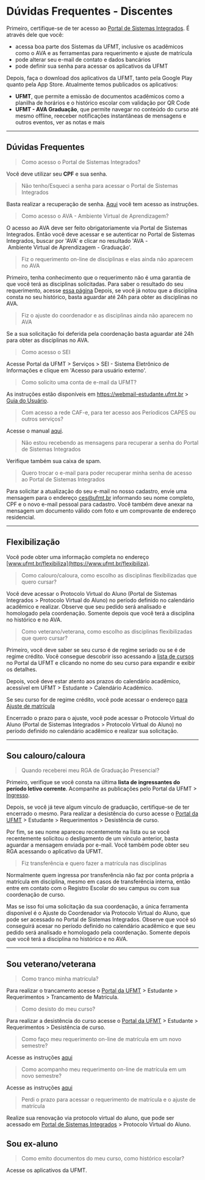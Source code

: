 # Dúvidas Frequentes - Discentes

Primeiro, certifique-se de ter acesso ao [Portal de Sistemas Integrados](https://sistemas.ufmt.br/ufmt.portalsistemas).
É através dele que você:

* acessa boa parte dos Sistemas da UFMT, inclusive os acadêmicos como o AVA e as ferramentas para requerimento e ajuste de matrícula
* pode alterar seu e-mail de contato e dados bancários
* pode definir sua senha para acessar os aplicativos da UFMT

Depois, faça o download dos aplicativos da UFMT, tanto pela Google Play quanto pela App Store.
Atualmente temos publicados os aplicativos:

* **UFMT**, que permite a emissão de documentos acadêmicos como a planilha de horários e o histórico escolar com validação por QR Code
* **UFMT - AVA Graduação**, que permite navegar no conteúdo do curso até mesmo offline, reeceber notificações instantâneas de mensagens e outros eventos, ver as notas e mais

---
## Dúvidas Frequentes

> Como acesso o Portal de Sistemas Integrados?

Você deve utilizar seu **CPF** e sua senha.

> Não tenho/Esqueci a senha para acessar o Portal de Sistemas Integrados

Basta realizar a recuperação de senha. [Aqui](../../acesso/#2-recuperacao-de-senha) você tem acesso as instruções.

> Como acesso o AVA - Ambiente Virtual de Aprendizagem?

O acesso ao AVA deve ser feito obrigatoriamente via Portal de Sistemas Integrados.
Então você deve acessar e se autenticar no Portal de Sistemas Integrados, buscar por 'AVA' e clicar no resultado 'AVA - Ambiente Virtual de Aprendizagem - Graduação'.

> Fiz o requerimento on-line de disciplinas e elas ainda não aparecem no AVA

Primeiro, tenha conhecimento que o requerimento não é uma garantia de que você terá as disciplinas solicitadas. Para saber o resultado do seu requerimento, acesse [essa página](../siga/conferenciamatricula.md)
Depois, se você já notou que a disciplina consta no seu histórico, basta aguardar até 24h para obter as disciplinas no AVA.

> Fiz o ajuste do coordenador e as disciplinas ainda não aparecem no AVA

Se a sua solicitação foi deferida pela coordenação basta aguardar até 24h para obter as disciplinas no AVA.

> Como acesso o SEI

Acesse Portal da UFMT > Serviços > SEI - Sistema Eletrônico de Informações e clique em 'Acesso para usuário externo'.

> Como solicito uma conta de e-mail da UFMT?

As instruções estão disponíveis em <https://webmail-estudante.ufmt.br> > [Guia do Usuário](https://webmail-estudante.ufmt.br/skins/larry/includes/tutorial_roundcube.pdf).

> Com acesso a rede CAF-e, para ter acesso aos Períodicos CAPES ou outros serviços?

Acesse o manual [aqui](https://antigo.ufmt.br/sti/arquivos/9548f0c60539f2263613251d70972f74.pdf).

> Não estou recebendo as mensagens para recuperar a senha do Portal de Sistemas Integrados

Verifique também sua caixa de spam.

> Quero trocar o e-mail para poder recuperar minha senha de acesso ao Portal de Sistemas Integrados

Para solicitar a atualização do seu e-mail no nosso cadastro, envie uma mensagem para o endereço <ces@ufmt.br> informando seu nome completo, CPF e o novo e-mail pessoal para cadastro.
Você também deve anexar na mensagem um documento válido com foto e um comprovante de endereço residencial.

---

## Flexibilização

Você pode obter uma informação completa no endereço [www.ufmt.br/flexibiliza](https://www.ufmt.br/flexibiliza).

> Como calouro/caloura, como escolho as disciplinas flexibilizadas que quero cursar?

Você deve acessar o Protocolo Virtual do Aluno (Portal de Sistemas Integrados > Protocolo Virtual do Aluno) no período definido no calendário acadêmico e realizar. Observe que seu pedido será analisado e homologado pela coordenação. Somente depois que você terá a disciplina no histórico e no AVA.

> Como veterano/veterana, como escolho as disciplinas flexibilizadas que quero cursar?

Primeiro, você deve saber se seu curso é de regime seriado ou se é de regime crédito.
Você consegue descobrir isso acessando a [lista de cursos](https://ufmt.br/ensino/busca?text=&modality=PRESENCIAL&type=&campus=&period=) no Portal da UFMT e clicando no nome do seu curso para expandir e exibir os detalhes.

Depois, você deve estar atento aos prazos do calendário acadêmico, acessível em UFMT > Estudante > Calendário Acadêmico.

Se seu curso for de regime crédito, você pode acessar o endereço [para Ajuste de matrícula](http://siga.ufmt.br/www-siga/htmldelphi/loginAjusteGraduacao/login.htm)

Encerrado o prazo para o ajuste, você pode acessar o Protocolo Virtual do Aluno (Portal de Sistemas Integrados > Protocolo Virtual do Aluno) no período definido no calendário acadêmico e realizar sua solicitação.

---
## Sou calouro/caloura

> Quando receberei meu RGA de Graduação Presencial?

Primeiro, verifique se você consta na última **lista de ingressantes do período letivo corrente**.
Acompanhe as publicações pelo Portal da UFMT > [Ingresso](https://www.ufmt.br/unidade/ingresso).

Depois, se você já teve algum vínculo de graduação, certifique-se de ter encerrado o mesmo. 
Para realizar a desistência do curso acesse o [Portal da UFMT](https://www.ufmt.br) > Estudante > Requerimentos > Desistência de curso.

Por fim, se seu nome apareceu recentemente na lista ou se você recentemente solicitou o desligamento de um vínculo anterior, basta aguardar a mensagem enviada por e-mail.
Você também pode obter seu RGA acessando o aplicativo da UFMT.

> Fiz transferência e quero fazer a matrícula nas disciplinas

Normalmente quem ingressa por transferência não faz por conta própria a matrícula em disciplina, mesmo em casos de transferência interna, então entre em contato com o Registro Escolar do seu campus ou com sua coordenação de curso.

Mas se isso foi uma solicitação da sua coordenação, a única ferramenta disponível é o Ajuste do Coordenador via Protocolo Virtual do Aluno, que pode ser acessado no Portal de Sistemas Integrados.
Observe que você só conseguirá acesar no período definido no calendário acadêmico e que seu pedido será analisado e homologado pela coordenação. Somente depois que você terá a disciplina no histórico e no AVA.

---
## Sou veterano/veterana

> Como tranco minha matrícula?

Para realizar o trancamento acesse o [Portal da UFMT](https://www.ufmt.br) > Estudante > Requerimentos > Trancamento de Matrícula.

> Como desisto do meu curso?

Para realizar a desistência do curso acesse o [Portal da UFMT](https://www.ufmt.br) > Estudante > Requerimentos > Desistência de curso.

> Como faço meu requerimento on-line de matrícula em um novo semestre?

Acesse as instruções [aqui](../siga/requerimentomatricula.md)

> Como acompanho meu requerimento on-line de matrícula em um novo semestre?

Acesse as instruções [aqui](../siga/conferenciamatricula.md)

> Perdi o prazo para acessar o requerimento de matrícula e o ajuste de matrícula

Realize sua renovação via protocolo virtual do aluno, que pode ser acessado em [Portal de Sistemas Integrados](https://sistemas.ufmt.br/ufmt.portalsistemas) > Protocolo Virtual do Aluno.

## Sou ex-aluno

> Como emito documentos do meu curso, como histórico escolar?

Acesse os aplicativos da UFMT.